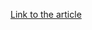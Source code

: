 [Link to the article](https://checkmarx.com/blog/an-ongoing-open-source-attack-reveals-roots-dating-back-to-2021/)

